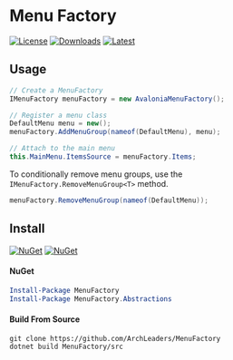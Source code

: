 # Menu Factory

[![License](https://img.shields.io/badge/License-MIT-blue.svg?logo=github&logoColor=5751ff&labelColor=2A2C33&color=5751ff&style=for-the-badge)](https://github.com/ArchLeaders/MenuFactory/blob/master/License.md) [![Downloads](https://img.shields.io/github/downloads/ArchLeaders/MenuFactory/total?label=downloads&logo=github&logoColor=37c75e&labelColor=2A2C33&color=37c75e&style=for-the-badge)](https://github.com/ArchLeaders/MenuFactory/releases) [![Latest](https://img.shields.io/github/v/tag/ArchLeaders/MenuFactory?label=Release&logo=github&logoColor=324fff&color=324fff&labelColor=2A2C33&style=for-the-badge)](https://github.com/ArchLeaders/MenuFactory/releases/latest)

## Usage

```cs
// Create a MenuFactory
IMenuFactory menuFactory = new AvaloniaMenuFactory();

// Register a menu class
DefaultMenu menu = new();
menuFactory.AddMenuGroup(nameof(DefaultMenu), menu);

// Attach to the main menu
this.MainMenu.ItemsSource = menuFactory.Items;
```

To conditionally remove menu groups, use the `IMenuFactory.RemoveMenuGroup<T>` method.

```cs
menuFactory.RemoveMenuGroup(nameof(DefaultMenu));
```

## Install

[![NuGet](https://img.shields.io/nuget/v/MenuFactory.svg?label=NuGet&logo=NuGet&labelColor=2A2C33&color=004880&style=for-the-badge)](https://www.nuget.org/packages/MenuFactory) [![NuGet](https://img.shields.io/nuget/dt/MenuFactory.svg?label=NuGet&logo=NuGet&labelColor=2A2C33&color=37c75e&style=for-the-badge)](https://www.nuget.org/packages/MenuFactory)

#### NuGet

```powershell
Install-Package MenuFactory
Install-Package MenuFactory.Abstractions
```

#### Build From Source

```batch
git clone https://github.com/ArchLeaders/MenuFactory
dotnet build MenuFactory/src
```
